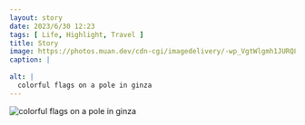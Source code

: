 ```yaml
---
layout: story
date: 2023/6/30 12:23
tags: [ Life, Highlight, Travel ]
title: Story
image: https://photos.muan.dev/cdn-cgi/imagedelivery/-wp_VgtWlgmh1JURQ8t1mg/cc383496-a03b-44b4-e9f6-2608d20d6e00/public
caption: |
  
alt: |
  colorful flags on a pole in ginza
---
```


![colorful flags on a pole in ginza](https://photos.muan.dev/cdn-cgi/imagedelivery/-wp_VgtWlgmh1JURQ8t1mg/cc383496-a03b-44b4-e9f6-2608d20d6e00/public)


